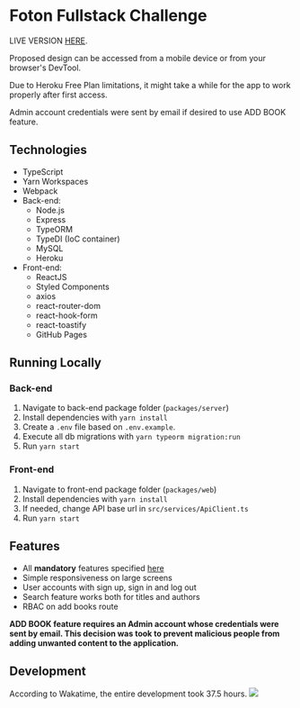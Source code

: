 # Foton Fullstack Challenge

LIVE VERSION [HERE](https://823cccc.github.io/foton-fullstack-challenge/#/).

Proposed design can be accessed from a mobile device or from your browser's DevTool.

Due to Heroku Free Plan limitations, it might take a while for the app to work properly after first access.

Admin account credentials were sent by email if desired to use ADD BOOK feature.

## Technologies

- TypeScript
- Yarn Workspaces
- Webpack
- Back-end:
  - Node.js
  - Express
  - TypeORM
  - TypeDI (IoC container)
  - MySQL
  - Heroku
- Front-end:
  - ReactJS
  - Styled Components
  - axios
  - react-router-dom
  - react-hook-form
  - react-toastify
  - GitHub Pages

## Running Locally

### Back-end

1. Navigate to back-end package folder (`packages/server`)
2. Install dependencies with `yarn install`
3. Create a `.env` file based on `.env.example`.
4. Execute all db migrations with `yarn typeorm migration:run`
5. Run `yarn start`

### Front-end

1. Navigate to front-end package folder (`packages/web`)
2. Install dependencies with `yarn install`
3. If needed, change API base url in `src/services/ApiClient.ts`
4. Run `yarn start`

## Features

- All **mandatory** features specified [here](https://github.com/FotonTech/fullstack-challenge)
- Simple responsiveness on large screens
- User accounts with sign up, sign in and log out
- Search feature works both for titles and authors
- RBAC on add books route

**ADD BOOK feature requires an Admin account whose credentials were sent by email. This decision was took to prevent malicious people from adding unwanted content to the application.**

## Development

According to Wakatime, the entire development took 37.5 hours.
![](https://i.imgur.com/wahVLfR.png)
